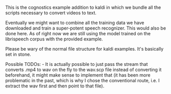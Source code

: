 This is the cognostics example addition to kaldi in which we bundle all the
scripts necessary to convert videos to text. 

Eventually we might want to combine all the training data we have downloaded
and train a super-potent speech recognizer. This would also be done here. As of
right now we are still using the model trained on the librispeech corpus with
the provided example.

Please be wary of the normal file structure for kaldi examples. It's basically
set in stone.

Possible TODOs:
        - It is actually possible to just pass the stream that converts .mp4 to
        wav on the fly to the wav.scp file instead of converting it beforehand,
        it might make sense to implement that (it has been more problematic in
                        the past, which is why I chose the conventional route,
                        i.e. I extract the wav first and then point to that
                        file).
